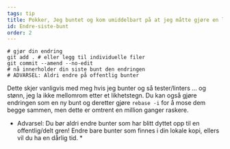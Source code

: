 ```yaml
---
tags: tip
title: Pokker, Jeg buntet og kom umiddelbart på at jeg måtte gjøre en liten endring! 
id: Endre-siste-bunt
order: 2
---
```


```git
# gjør din endring
git add . # eller legg til individuelle filer
git commit --amend --no-edit
# nå innerholder din siste bunt den endringen
# ADVARSEL: Aldri endre på offentlig bunter
```

Dette skjer vanligvis med meg hvis jeg bunter og så tester/linters ... og stønn, jeg la ikke mellomrom etter et likhetstegn. Du kan også gjøre endringen som en ny bunt og deretter gjøre `rebase -i` for å mose dem begge sammen, men dette er omtrent en million ganger raskere. 

* Advarsel: Du bør aldri endre bunter som har blitt dyttet opp til en offentlig/delt gren! Endre bare bunter som finnes i din lokale kopi, ellers vil du ha en dårlig tid. * 